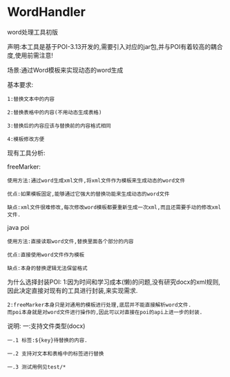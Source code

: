 # WordHandler
word处理工具初版

声明:本工具是基于POI-3.13开发的,需要引入对应的jar包,并与POI有着较高的耦合度,使用前需注意!

场景:通过Word模板来实现动态的word生成

  基本要求:
  
    1:替换文本中的内容
    
    2:替换表格中的内容(不用动态生成表格)
    
    3:替换后的内容应该与替换前的内容格式相同
    
    4:模板修改方便
    
现有工具分析:

  freeMarker:
  
    使用方法:通过word生成xml文件,将xml文件作为模板来生成动态的word文件
    
    优点:如果模板固定,能够通过它强大的替换功能来生成动态的word文件
    
    缺点:xml文件很难修改,每次修改word模板都要重新生成一次xml,而且还需要手动的修改xml文件.
    
  java poi
  
    使用方法:直接读取word文件,替换里面各个部分的内容
    
    优点:直接使用word文件作为模板
    
    缺点:本身的替换逻辑无法保留格式
    
  为什么选择封装POI:
    1:因为时间和学习成本(懒)的问题,没有研究docx的xml规则,因此决定直接对现有的工具进行封装,来实现需求.
    
    2:freeMarker本身只是对通用的模板进行处理,底层并不能直接解析word文件.
    而poi本身就是对word文件进行操作的,因此可以对直接在poi的api上进一步的封装.
  
说明:
  一:支持文件类型(docx)
  
    一.1 标签:${key}待替换的内容.
    
    一.2 支持对文本和表格中的标签进行替换
    
    一.3 测试用例见test/*


